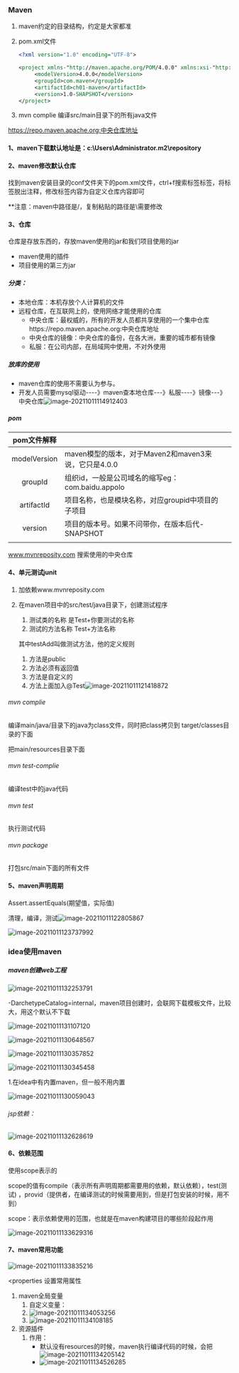 ### Maven

1. maven约定的目录结构，约定是大家都准           

2. pom.xml文件

   ```xml
   <?xml version="1.0" encoding="UTF-8">
   
   <project xmlns-"http://maven.apache.org/POM/4.0.0" xmlns:xsi-"http://www.w3.org/2011/XMLSchema-instance" xsi:schemaLocation-"http://maven.apache.org/POM/4.0.0 http://maven.apache.org/xsd/maven-4.0.0xsd">
    	<modelVersion>4.0.0</modelVersion>
    	<groupId>com.maven</groupId>
    	<artifactId>ch01-maven</artifactId>
    	<version>1.0-SHAPSHOT</version>
   </project>
   ```

3. mvn complie 编译src/main目录下的所有java文件

https://repo.maven.apache.org:中央仓库地址

#### 1、maven下载默认地址是：c:\Users\Administrator\.m2\repository

#### 2、maven修改默认仓库

找到maven安装目录的conf文件夹下的pom.xml文件，ctrl+f搜索标签<localRepostory>标签，将标签脱出注释，修改标签内容为自定义仓库内容即可

**注意：maven中路径是/，复制粘贴的路径是\需要修改

#### 3、仓库

仓库是存放东西的，存放maven使用的jar和我们项目使用的jar

- maven使用的插件
- 项目使用的第三方jar

##### 分类：

- 本地仓库：本机存放个人计算机的文件
- 远程仓库，在互联网上的，使用网络才能使用的仓库
  - 中央仓库：最权威的，所有的开发人员都共享使用的一个集中仓库https://repo.maven.apache.org:中央仓库地址
  - 中央仓库的镜像：中央仓库的备份，在各大洲，重要的城市都有镜像
  - 私服：在公司内部，在局域网中使用，不对外使用

##### 放库的使用

- maven仓库的使用不需要认为参与。
- 开发人员需要mysql驱动----》maven查本地仓库---》私服----》镜像---》中央仓库![image-20211011114912403](img/image-20211011114912403.png)

##### pom

| pom文件解释  |                                                      |      |
| :----------: | ---------------------------------------------------- | ---- |
| modelVersion | maven模型的版本，对于Maven2和maven3来说，它只是4.0.0 |      |
|   groupId    | 组织id，一般是公司域名的缩写eg：com.baidu.appolo     |      |
|  artifactId  | 项目名称，也是模块名称，对应groupid中项目的子项目    |      |
|   version    | 项目的版本号。如果不问带你，在版本后代-SNAPSHOT      |      |
|              |                                                      |      |

www.mvnreposity.com 搜索使用的中央仓库

#### 4、单元测试junit

1. 加依赖www.mvnreposity.com 

2. 在maven项目中的src/test/java目录下，创建测试程序

   1. 测试类的名称 是Test+你要测试的名称
   2. 测试的方法名称 Test+方法名称

   其中testAdd叫做测试方法，他的定义规则

   1. 方法是public
   2. 方法必须有返回值
   3. 方法是自定义的
   4. 方法上面加入@Test![image-20211011121418872](img/image-20211011121418872.png)

###### mvn complie

编译main/java/目录下的java为class文件，同时把class拷贝到 target/classes目录的下面

把main/resources目录下面

###### mvn test-complie

编译test中的java代码

###### mvn test

执行测试代码

###### mvn package

打包src/main下面的所有文件

#### 5、maven声明周期

Assert.assertEquals(期望值，实际值)

清理，编译，测试![image-20211011122805867](img/image-20211011122805867.png)

![image-20211011123737992](img/image-20211011123737992.png)

### idea使用maven

##### maven创建web工程

![image-20211011132253791](img/image-20211011132253791.png)

-DarchetypeCatalog=internal，maven项目创建时，会联网下载模板文件，比较大，用这个默认不下载

![image-20211011131107120](img/image-20211011131107120.png)

![image-20211011130648567](img/image-20211011130648567.png)

![image-20211011130357852](img/image-20211011130357852.png)

![image-20211011130345458](img/image-20211011130345458.png)

1.在idea中有内置maven，但一般不用内置

![image-20211011130059043](img/image-20211011130059043.png)

###### jsp依赖：

![image-20211011132628619](img/image-20211011132628619.png)

#### 6、依赖范围

使用scope表示的

scope的值有compile（表示所有声明周期都需要用的依赖，默认依赖），test(测试) ，provid（提供者，在编译测试的时候需要用到，但是打包安装的时候，用不到）

scope：表示依赖使用的范围，也就是在maven构建项目的哪些阶段起作用

![image-20211011133629316](img/image-20211011133629316.png)

#### 7、maven常用功能

![image-20211011133835216](img/image-20211011133835216.png)

<properties  设置常用属性

1. maven全局变量
   1. 自定义变量：
   2. ![image-20211011134053256](img/image-20211011134053256.png)
   3. ![image-20211011134108185](img/image-20211011134108185.png)
2. 资源插件
   1. 作用：
      - 默认没有resources的时候，maven执行编译代码的时候，会把![image-20211011134205142](img/image-20211011134205142.png)
      - ![image-20211011134526285](img/image-20211011134526285.png)

